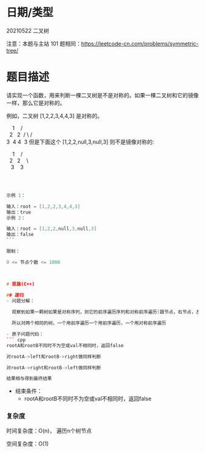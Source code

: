 
<!--
 * @Author: baisichen
 * @Date: 2021-05-10 10:20:04
 * @LastEditTime: 2021-05-21 20:49:57
 * @LastEditors: baisichen
 * @Description: 
-->
# 日期/类型
20210522 二叉树

注意：本题与主站 101 题相同：https://leetcode-cn.com/problems/symmetric-tree/

# 题目描述
请实现一个函数，用来判断一棵二叉树是不是对称的。如果一棵二叉树和它的镜像一样，那么它是对称的。

例如，二叉树 [1,2,2,3,4,4,3] 是对称的。

    1
   / \
  2   2
 / \ / \
3  4 4  3
但是下面这个 [1,2,2,null,3,null,3] 则不是镜像对称的:

    1
   / \
  2   2
   \   \
   3    3

 
``` cpp

示例 1：

输入：root = [1,2,2,3,4,4,3]
输出：true
示例 2：

输入：root = [1,2,2,null,3,null,3]
输出：false
``` 

限制：

0 <= 节点个数 <= 1000



# 思路(C++)

## 递归
- 问题分解：
  
  观察到如果一颗树如果是对称序列，则它的前序遍历序列和对称前序遍历(跟节点，右节点，左节点)序列相同，包括了null

  所以对两个相同的树，一个用前序遍历一个用前序遍历，一个用对称前序遍历

- 原子问题代码：
``` cpp
rootA和rootB不同时不为空或val不相同时，返回false

对rootA->left和rootB->right做同样判断

对rootA->right和rootB->left做同样判断

结果相与得到最终结果
```

- 结束条件：
  - rootA和rootB不同时不为空或val不相同时，返回false

### 复杂度
时间复杂度：O(n)， 遍历n个树节点

空间复杂度：O(1)